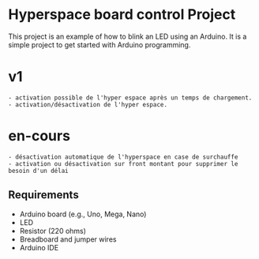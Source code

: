 # Hyperspace board control Project

This project is an example of how to blink an LED using an Arduino. It is a simple project to get started with Arduino programming.

# v1

    - activation possible de l'hyper espace après un temps de chargement.
    - activation/désactivation de l'hyper espace.

# en-cours

    - désactivation automatique de l'hyperspace en case de surchauffe
    - activation ou désactivation sur front montant pour supprimer le besoin d'un délai

## Requirements

- Arduino board (e.g., Uno, Mega, Nano)
- LED
- Resistor (220 ohms)
- Breadboard and jumper wires
- Arduino IDE
